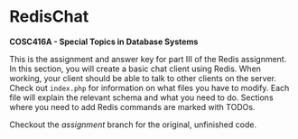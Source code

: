 RedisChat
=========

__COSC416A - Special Topics in Database Systems__

This is the assignment and answer key for part III of the Redis assignment.
In this section, you will create a basic chat client using Redis.
When working, your client should be able to talk to other clients on the server.
Check out `index.php` for information on what files you have to modify.
Each file will explain the relevant schema and what you need to do.
Sections where you need to add Redis commands are marked with TODOs.

Checkout the _assignment_ branch for the original, unfinished code.
